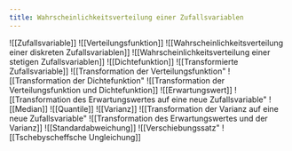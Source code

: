 ```yaml
---
title: Wahrscheinlichkeitsverteilung einer Zufallsvariablen
---
```


![[Zufallsvariable]]
![[Verteilungsfunktion]]
![[Wahrscheinlichkeitsverteilung einer diskreten Zufallsvariablen]]
![[Wahrscheinlichkeitsverteilung einer stetigen Zufallsvariablen]]
![[Dichtefunktion]]
![[Transformierte Zufallsvariable]]
![[Transformation der Verteilungsfunktion"
![[Transformation der Dichtefunktion"
![[Transformation der Verteilungsfunktion und Dichtefunktion]]
![[Erwartungswert]]
![[Transformation des Erwartungswertes auf eine neue Zufallsvariable"
![[Median]]
![[Quantile]]
![[Varianz]]
![[Transformation der Varianz auf eine neue Zufallsvariable"
![[Transformation des Erwartungswertes und der Varianz]]
![[Standardabweichung]]
![[Verschiebungssatz"
![[Tschebyscheffsche Ungleichung]]